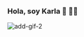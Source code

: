 ### Hola, soy Karla 👋 👩‍💻
![add-gif-2](https://user-images.githubusercontent.com/52334006/126558721-fbfc7963-2f7b-4660-80c7-7330f439ac19.gif)



<!--
![github-karlamayorga](https://user-images.githubusercontent.com/52334006/126557419-fdaac83c-a5d1-45bc-8dcc-6aaed2efeee2.gif)
**Karla9191/Karla9191** is a ✨ _special_ ✨ repository because its `README.md` (this file) appears on your GitHub profile.

Here are some ideas to get you started:

- 🔭 I’m currently working on ...
- 🌱 I’m currently learning ...
- 👯 I’m looking to collaborate on ...
- 🤔 I’m looking for help with ...
- 💬 Ask me about ...
- 📫 How to reach me: ...
- 😄 Pronouns: ...
- ⚡ Fun fact: ...
-->
